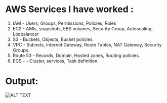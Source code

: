 # AWS Services I have worked :

1. IAM      - Users, Groups, Permissions, Policies, Roles
2. EC2      - AMIs, snapshots, EBS volumes, Security Group, Autoscaling, Loabalancer
3. S3       - Buckets, Objects, Bucket policies.
4. VPC      - Subnets, Internet Gateway, Route Tables, NAT Gateway, Security Groups.
5. Route 53 - Records, Domain, Hosted zones, Routing policies.
6. ECS -    - Cluster, services, Task definition.

# Output:

![ALT TEXT](https://github.com/arunawsdevops/March-devops-batch/tree/feature-Pranav/Images/terra.JPG)

